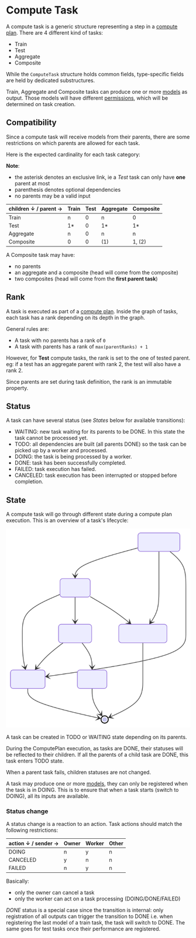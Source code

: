 # Compute Task

A compute task is a generic structure representing a step in a [compute plan](./computeplan.md).
There are 4 different kind of tasks:

- Train
- Test
- Aggregate
- Composite

While the `ComputeTask` structure holds common fields, type-specific fields are held by dedicated substructures.

Train, Aggregate and Composite tasks can produce one or more [models](./model.md) as output.
Those models will have different [permissions](./permissions.md), which will be determined on task creation.

## Compatibility

Since a compute task will receive models from their parents,
there are some restrictions on which parents are allowed for each task.

Here is the expected cardinality for each task category:

**Note**:

- the asterisk denotes an exclusive link, ie a *Test* task can only have **one** parent at most
- parenthesis denotes optional dependencies
- no parents may be a valid input

| children ↓ / parent → | Train | Test | Aggregate | Composite |
|-----------------------|-------|------|-----------|-----------|
| Train                 | n     | 0    | n         | 0         |
| Test                  | 1*    | 0    | 1*        | 1*        |
| Aggregate             | n     | 0    | n         | n         |
| Composite             | 0     | 0    | (1)       | 1, (2)    |

A Composite task may have:
- no parents
- an aggregate and a composite (head will come from the composite)
- two composites (head will come from the **first parent task**)

## Rank

A task is executed as part of a [compute plan](./computeplan.md).
Inside the graph of tasks, each task has a rank depending on its depth in the graph.

General rules are:

- A task with no parents has a rank of `0`
- A task with parents has a rank of `max(parentRanks) + 1`

However, for **Test** compute tasks, the rank is set to the one of tested parent.
eg: if a test has an aggregate parent with rank 2, the test will also have a rank 2.

Since parents are set during task definition, the rank is an immutable property.

## Status

A task can have several status (see *States* below for available transitions):

- WAITING: new task waiting for its parents to be DONE. In this state the task cannot be processed yet.
- TODO: all dependencies are built (all parents DONE) so the task can be picked up by a worker and processed.
- DOING: the task is being processed by a worker.
- DONE: task has been successfully completed.
- FAILED: task execution has failed.
- CANCELED: task execution has been interrupted or stopped before completion.

## State

A compute task will go through different state during a compute plan execution.
This is an overview of a task's lifecycle:

![](./schemas/computetask.state.svg)

A task can be created in TODO or WAITING state depending on its parents.

During the ComputePlan execution, as tasks are DONE, their statuses will be reflected to their children.
If all the parents of a child task are DONE, this task enters TODO state.

When a parent task fails, children statuses are not changed.

A task may produce one or more [models](./model.md), they can only be registered when the task is in DOING.
This is to ensure that when a task starts (switch to DOING), all its inputs are available.

### Status change

A status change is a reaction to an action.
Task actions should match the following restrictions:

| action ↓ / sender → | Owner | Worker | Other |
|---------------------|-------|--------|-------|
| DOING               | n     | y      | n     |
| CANCELED            | y     | n      | n     |
| FAILED              | n     | y      | n     |

Basically:

- only the owner can cancel a task
- only the worker can act on a task processing (DOING/DONE/FAILED)

*DONE* status is a special case since the transition is internal:
only registration of all outputs can trigger the transition to DONE
i.e. when registering the last model of a train task, the task will switch to DONE.
The same goes for test tasks once their performance are registered.
